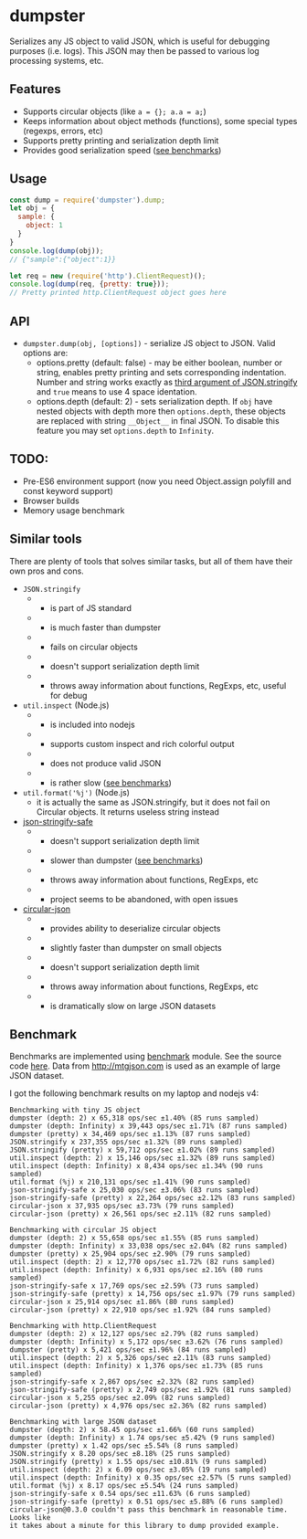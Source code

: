 # dumpster
Serializes any JS object to valid JSON, which is useful for debugging purposes (i.e. logs).
This JSON may then be passed to various log processing systems, etc.

## Features

- Supports circular objects (like `a = {}; a.a = a;`)
- Keeps information about object methods (functions), some special types (regexps, errors, etc)
- Supports pretty printing and serialization depth limit
- Provides good serialization speed ([see benchmarks](#benchmark))

## Usage

```js
const dump = require('dumpster').dump;
let obj = {
  sample: {
    object: 1
  }
}
console.log(dump(obj));
// {"sample":{"object":1}}

let req = new (require('http').ClientRequest)();
console.log(dump(req, {pretty: true}));
// Pretty printed http.ClientRequest object goes here
```

## API

- `dumpster.dump(obj, [options])` - serialize JS object to JSON. Valid options are:
    - options.pretty (default: false) - may be either boolean, number or string, enables pretty printing and 
    sets corresponding indentation.
    Number and string works exactly as
    [third argument of JSON.stringify](https://developer.mozilla.org/en-US/docs/Web/JavaScript/Reference/Global_Objects/JSON/stringify)
     and `true` means to use 4 space identation.
    - options.depth (default: 2) - sets serialization depth. If `obj` have nested objects with depth more then 
    `options.depth`, these objects are replaced with string `__Object__` in final JSON. To disable this feature you
    may set `options.depth` to `Infinity`.

## TODO:

- Pre-ES6 environment support (now you need Object.assign polyfill and const keyword support)
- Browser builds
- Memory usage benchmark

## Similar tools

There are plenty of tools that solves similar tasks, but all of them have their own pros and cons.

- `JSON.stringify`
    - + is part of JS standard
    - + is much faster than dumpster
    - - fails on circular objects
    - - doesn't support serialization depth limit
    - - throws away information about functions, RegExps, etc, useful for debug
- `util.inspect` (Node.js)
    - + is included into nodejs
    - + supports custom inspect and rich colorful output
    - - does not produce valid JSON
    - - is rather slow ([see benchmarks](#benchmark))
- `util.format('%j')` (Node.js)
    - it is actually the same as JSON.stringify, but it does not fail on Circular objects. It returns useless string instead
- [json-stringify-safe](https://www.npmjs.com/package/json-stringify-safe)
    - - doesn't support serialization depth limit
    - - slower than dumpster ([see benchmarks](#benchmark))
    - - throws away information about functions, RegExps, etc
    - - project seems to be abandoned, with open issues
- [circular-json](https://www.npmjs.com/package/circular-json)
    - + provides ability to deserialize circular objects
    - + slightly faster than dumpster on small objects
    - - doesn't support serialization depth limit
    - - throws away information about functions, RegExps, etc
    - - is dramatically slow on large JSON datasets
    
## Benchmark
Benchmarks are implemented using [benchmark](https://www.npmjs.com/package/benchmark) module. See the source code [here](./benchmark).
Data from http://mtgjson.com is used as an example of large JSON dataset.

I got the following benchmark results on my laptop and nodejs v4:

```
Benchmarking with tiny JS object
dumpster (depth: 2) x 65,318 ops/sec ±1.40% (85 runs sampled)
dumpster (depth: Infinity) x 39,443 ops/sec ±1.71% (87 runs sampled)
dumpster (pretty) x 34,469 ops/sec ±1.13% (87 runs sampled)
JSON.stringify x 237,355 ops/sec ±1.32% (89 runs sampled)
JSON.stringify (pretty) x 59,712 ops/sec ±1.02% (89 runs sampled)
util.inspect (depth: 2) x 15,146 ops/sec ±1.32% (89 runs sampled)
util.inspect (depth: Infinity) x 8,434 ops/sec ±1.34% (90 runs sampled)
util.format (%j) x 210,131 ops/sec ±1.41% (90 runs sampled)
json-stringify-safe x 25,030 ops/sec ±3.06% (83 runs sampled)
json-stringify-safe (pretty) x 22,264 ops/sec ±2.12% (83 runs sampled)
circular-json x 37,935 ops/sec ±3.73% (79 runs sampled)
circular-json (pretty) x 26,561 ops/sec ±2.11% (82 runs sampled)

Benchmarking with circular JS object
dumpster (depth: 2) x 55,658 ops/sec ±1.55% (85 runs sampled)
dumpster (depth: Infinity) x 33,038 ops/sec ±2.04% (82 runs sampled)
dumpster (pretty) x 25,904 ops/sec ±2.90% (79 runs sampled)
util.inspect (depth: 2) x 12,770 ops/sec ±1.72% (82 runs sampled)
util.inspect (depth: Infinity) x 6,931 ops/sec ±2.16% (80 runs sampled)
json-stringify-safe x 17,769 ops/sec ±2.59% (73 runs sampled)
json-stringify-safe (pretty) x 14,756 ops/sec ±1.97% (79 runs sampled)
circular-json x 25,914 ops/sec ±1.86% (80 runs sampled)
circular-json (pretty) x 22,910 ops/sec ±1.92% (84 runs sampled)

Benchmarking with http.ClientRequest
dumpster (depth: 2) x 12,127 ops/sec ±2.79% (82 runs sampled)
dumpster (depth: Infinity) x 5,172 ops/sec ±3.62% (76 runs sampled)
dumpster (pretty) x 5,421 ops/sec ±1.96% (84 runs sampled)
util.inspect (depth: 2) x 5,326 ops/sec ±2.11% (83 runs sampled)
util.inspect (depth: Infinity) x 1,376 ops/sec ±1.73% (85 runs sampled)
json-stringify-safe x 2,867 ops/sec ±2.32% (82 runs sampled)
json-stringify-safe (pretty) x 2,749 ops/sec ±1.92% (81 runs sampled)
circular-json x 5,255 ops/sec ±2.09% (82 runs sampled)
circular-json (pretty) x 4,976 ops/sec ±2.36% (82 runs sampled)

Benchmarking with large JSON dataset
dumpster (depth: 2) x 58.45 ops/sec ±1.66% (60 runs sampled)
dumpster (depth: Infinity) x 1.74 ops/sec ±5.42% (9 runs sampled)
dumpster (pretty) x 1.42 ops/sec ±5.54% (8 runs sampled)
JSON.stringify x 8.20 ops/sec ±8.18% (25 runs sampled)
JSON.stringify (pretty) x 1.55 ops/sec ±10.81% (9 runs sampled)
util.inspect (depth: 2) x 6.09 ops/sec ±3.05% (19 runs sampled)
util.inspect (depth: Infinity) x 0.35 ops/sec ±2.57% (5 runs sampled)
util.format (%j) x 8.17 ops/sec ±5.54% (24 runs sampled)
json-stringify-safe x 0.54 ops/sec ±11.63% (6 runs sampled)
json-stringify-safe (pretty) x 0.51 ops/sec ±5.88% (6 runs sampled)
circular-json@0.3.0 couldn't pass this benchmark in reasonable time. Looks like
it takes about a minute for this library to dump provided example.
```

